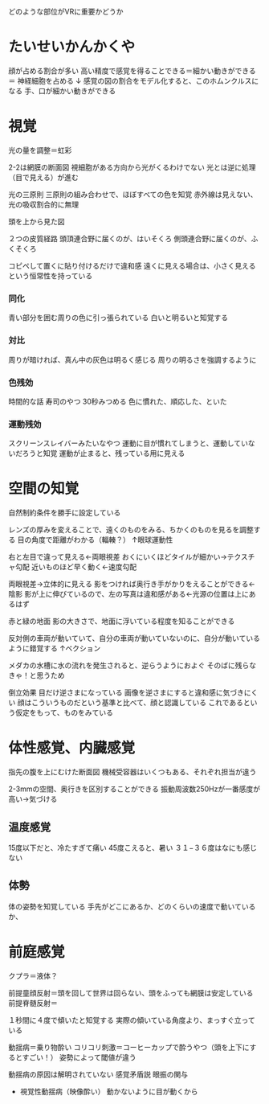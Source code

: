 # 
どのような部位がVRに重要かどうか

# たいせいかんかくや

顔が占める割合が多い
高い精度で感覚を得ることできる＝細かい動きができる ＝ 神経細胞を占める
↓
感覚の図の割合をモデル化すると、このホムンクルスになる
手、口が細かい動きができる

# 視覚

光の量を調整＝虹彩

2-2は網膜の断面図
視細胞がある方向から光がくるわけでない
光とは逆に処理（目で見える）が進む

光の三原則
三原則の組み合わせで、ほぼすべての色を知覚
赤外線は見えない、光の吸収割合的に無理

頭を上から見た図

２つの皮質経路
頭頂連合野に届くのが、はいそくろ
側頭連合野に届くのが、ふくそくろ

コピペして置くに貼り付けるだけで違和感
遠くに見える場合は、小さく見えるという恒常性を持っている

### 同化
青い部分を囲む周りの色に引っ張られている
白いと明るいと知覚する

### 対比

周りが暗ければ、真ん中の灰色は明るく感じる
周りの明るさを強調するように

### 色残効

時間的な話
寿司のやつ
30秒みつめる
色に慣れた、順応した、といた

### 運動残効

スクリーンスレイバーみたいなやつ
運動に目が慣れてしまうと、運動していないだろうと知覚
運動が止まると、残っている用に見える

# 空間の知覚

自然制約条件を勝手に設定している

レンズの厚みを変えることで、遠くのものをみる、ちかくのものを見るを調整する
目の角度で距離がわかる（輻輳？）
↑眼球運動性

右と左目で違って見える←両眼視差
おくにいくほどタイルが細かい→テクスチャ勾配
近いものほど早く動く←速度勾配

両眼視差→立体的に見える
影をつければ奥行き手がかりをえることができる←陰影
影が上に伸びているので、左の写真は違和感がある←光源の位置は上にあるはず

赤と緑の地面
影の大きさで、地面に浮いている程度を知ることができる

反対側の車両が動いていて、自分の車両が動いていないのに、自分が動いているように錯覚する
↑ベクション

メダカの水槽に水の流れを発生されると、逆らうようにおよぐ
そのばに残らなきゃ！と思うため

倒立効果
目だけ逆さまになっている
画像を逆さまにすると違和感に気づきにくい
顔はこういうものだという基準と比べて、顔と認識している
これであるという仮定をもって、ものをみている

# 体性感覚、内臓感覚

指先の腹を上にむけた断面図
機械受容器はいくつもある、それぞれ担当が違う

2-3mmの空間、奥行きを区別することができる
振動周波数250Hzが一番感度が高い→気づける

## 温度感覚

15度以下だと、冷たすぎて痛い
45度こえると、暑い
３１−３６度はなにも感じない

## 体勢

体の姿勢を知覚している
手先がどこにあるか、どのくらいの速度で動いているか、


# 前庭感覚

クプラ＝液体？

前提童顔反射＝頭を回して世界は回らない、頭をふっても網膜は安定している
前提脊髄反射＝


１秒間に４度で傾いたと知覚する
実際の傾いている角度より、まっすぐ立っている

動揺病＝乗り物酔い
コリコリ刺激＝コーヒーカップで酔うやつ（頭を上下にするとすごい！）
姿勢によって閾値が違う

動揺病の原因は解明されていない
感覚矛盾説
眼振の関与
  - 視覚性動揺病（映像酔い）
  動かないように目が動くから











